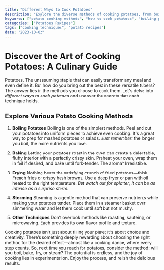```yaml
---
title: "Different Ways to Cook Potatoes"
description: "Explore the diverse methods of cooking potatoes, from boiling to baking, and find the best techniques for your meals."
keywords: ["potato cooking methods", "how to cook potatoes", "boiling potatoes", "baking", "frying", "steaming"]
categories: ["Potatoes Recipes"]
tags: ["cooking techniques", "potato recipes"]
date: "2023-10-02"
---
```


# Discover the Art of Cooking Potatoes: A Culinary Guide

Potatoes. The unassuming staple that can easily transform any meal and even define it. But how do you bring out the best in these versatile tubers? The answer lies in the methods you choose to cook them. Let's delve into *different ways to cook potatoes* and uncover the secrets that each technique holds.

## Explore Various Potato Cooking Methods

1. **Boiling Potatoes**
   Boiling is one of the simplest methods. Peel and cut your potatoes into uniform pieces to achieve even cooking. It's a great way to prep for mashed potatoes or salads. *Just remember:* the longer you boil, the more nutrients you lose.

2. **Baking**
   Letting your potatoes roast in the oven can create a delectable, fluffy interior with a perfectly crispy skin. Preheat your oven, wrap them in foil if desired, and bake until fork-tender. The aroma? Irresistible.

3. **Frying**
   Nothing beats the satisfying crunch of fried potatoes—think French fries or crispy hash browns. Use a deep fryer or pan with oil heated to the right temperature. *But watch out for splatter; it can be as intense as a surprise storm.*

4. **Steaming**
   Steaming is a gentle method that can preserve nutrients while making your potatoes tender. Place them in a steamer basket over simmering water and let them cook until soft but not mushy. 

5. **Other Techniques**
   Don’t overlook methods like roasting, sautéing, or microwaving. Each provides its own flavor profile and texture. 

Cooking potatoes isn't just about filling your plate; it's about choice and creativity. There’s something deeply rewarding about choosing the right method for the desired effect—almost like a cooking dance, where every step counts. So, next time you reach for potatoes, consider the method: will you boil, bake, fry, or steam? The potential is endless, and the joy of cooking lies in experimentation. Enjoy the process, and relish the delicious results.